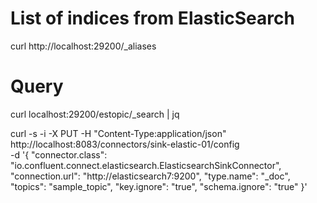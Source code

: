# List of indices from ElasticSearch
curl http://localhost:29200/_aliases

# Query 
 curl localhost:29200/estopic/_search | jq


curl -s -i -X PUT -H  "Content-Type:application/json" \
    http://localhost:8083/connectors/sink-elastic-01/config \
    -d '{
            "connector.class": "io.confluent.connect.elasticsearch.ElasticsearchSinkConnector",
            "connection.url": "http://elasticsearch7:9200",
            "type.name": "_doc",
            "topics": "sample_topic",
            "key.ignore": "true",
            "schema.ignore": "true"
            }'